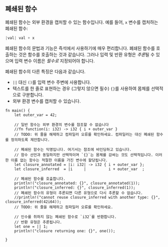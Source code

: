 ## 폐쇄된 함수

폐쇄된 함수는 외부 환경을 캡처할 수 있는 함수입니다. 예를 들어, `x` 변수를 캡처하는 폐쇄된 함수:

```rust
|val| val + x
```

폐쇄된 함수의 문법과 기능은 즉석에서 사용하기에 매우 편리합니다. 폐쇄된 함수를 호출하는 것은 함수를 호출하는 것과 같습니다. 그러나 입력 및 반환 유형은 *추론*될 수 있으며 입력 변수 이름은 *필수로* 지정되어야 합니다.

폐쇄된 함수의 다른 특징은 다음과 같습니다.
* `||` 대신 `()`를 입력 변수 주변에 사용합니다.
* 텍스트를 한 줄로 표현하는 경우 (그렇지 않으면 필수) `{}`를 사용하여 몸체를 선택적으로 구분합니다.
* 외부 환경 변수를 캡처할 수 있습니다.

```rust,editable
fn main() {
    let outer_var = 42;
    
    // 일반 함수는 외부 환경의 변수를 참조할 수 없습니다
    //fn function(i: i32) -> i32 { i + outer_var }
    // TODO: 위 줄을 해제하고 컴파일러 오류를 확인하세요. 컴파일러는 대신 폐쇄된 함수를 정의하도록 제안합니다.

    // 폐쇄된 함수는 익명입니다. 여기서는 참조에 바인딩하고 있습니다.
    // 함수 선언과 동일하지만 선택적이며 `{}`는 몸체를 감싸는 것도 선택적입니다. 이러한 이름 없는 함수는 적절한 이름을 가진 변수에 할당됩니다.
    let closure_annotated = |i: i32| -> i32 { i + outer_var };
    let closure_inferred  = |i     |          i + outer_var  ;

    // 폐쇄된 함수를 호출합니다.
    println!("closure_annotated: {}", closure_annotated(1));
    println!("closure_inferred: {}", closure_inferred(1));
    // 폐쇄된 함수의 유형이 추론되면 다른 유형으로 다시 추론할 수 없습니다.
    //println!("cannot reuse closure_inferred with another type: {}", closure_inferred(42i64));
    // TODO: 위 줄을 해제하고 컴파일러 오류를 확인하세요.

    // 인수를 취하지 않는 폐쇄된 함수로 `i32`를 반환합니다.
    // 반환 유형은 추론됩니다.
    let one = || 1;
    println!("closure returning one: {}", one());

}
```
